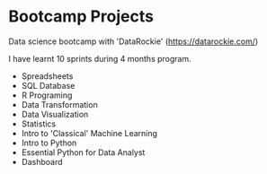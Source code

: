 # Bootcamp Projects

Data science bootcamp with 'DataRockie' (https://datarockie.com/)

I have learnt 10 sprints during 4 months program.

- Spreadsheets
- SQL Database
- R Programing
- Data Transformation
- Data Visualization
- Statistics
- Intro to 'Classical' Machine Learning
- Intro to Python
- Essential Python for Data Analyst
- Dashboard
